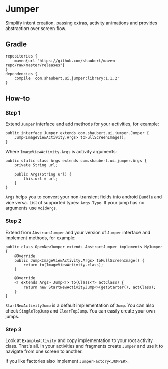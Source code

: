 # Jumper

Simplify intent creation, passing extras, activity animations and provides abstraction over screen flow.

## Gradle
    
    repositories {
        maven{url "https://github.com/shaubert/maven-repo/raw/master/releases"}
    }
    dependencies {
        compile 'com.shaubert.ui.jumper:library:1.1.2'
    }

## How-to

### Step 1

Extend `Jumper` interface and add methods for your activities, for example:
    
    public interface Jumper extends com.shaubert.ui.jumper.Jumper {
        Jump<ImageViewActivity.Args> toFullScreenImage();
    }
    
Where `ImageViewActivity.Args` is activity arguments:
    
    public static class Args extends com.shaubert.ui.jumper.Args {
        private String url;

        public Args(String url) {
            this.url = url;
        }
    }
    
`Args` helps you to convert your non-transient fields into android `Bundle` and vice versa. List of supported types: `Args.Type`. If your jump has no arguments use `VoidArgs`.

### Step 2

Extend from `AbstractJumper` and your version of `Jumper` interface and implement methods, for example:

    public class OpenNewJumper extends AbstractJumper implements MyJumper {
        @Override
        public Jump<ImageViewActivity.Args> toFullScreenImage() {
            return to(ImageViewActivity.class);
        }

        @Override
        <T extends Args> Jump<T> to(Class<?> actClass) {
            return new StartNewActivityJump<>(getStarter(), actClass);
        }
    }
    
`StartNewActivityJump` is a default implementation of `Jump`. You can also check `SingleTopJump` and `ClearTopJump`. You can easily create your own jumps.

### Step 3

Look at `ExampleActivity` and copy implementation to your root activity class. That's all. In your activities and fragments create `Jumper` and use it to navigate from one screen to another.

If you like factories also implement `JumperFactory<JUMPER>`.
